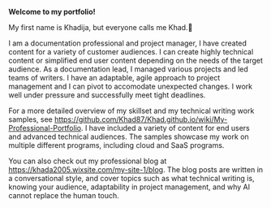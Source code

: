 **Welcome to my portfolio!**

My first name is Khadija, but everyone calls me Khad.👋

I am a documentation professional and project manager, I have created content for a variety of customer audiences. I can create highly technical content or simplified end user content depending on the needs of the target audience.
As a documentation lead, I managed various projects and led teams of writers. I have an adaptable, agile approach to project management and I can pivot to accomodate unexpected changes. I work well under pressure and successfully meet tight deadlines.

For a more detailed overview of my skillset and my technical writing work samples, see https://github.com/Khad87/Khad.github.io/wiki/My-Professional-Portfolio. I have included a variety of content for end users and advanced technical audiences. The samples showcase my work on multiple different programs, including cloud and SaaS programs. 

You can also check out my professional blog at https://khada2005.wixsite.com/my-site-1/blog. The blog posts are written in a conversational style, and cover topics such as what technical writing is, knowing your audience, adaptability in project management, and why AI cannot replace the human touch.
